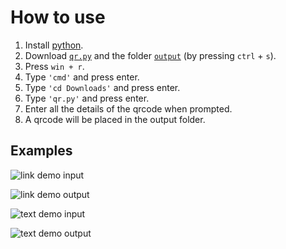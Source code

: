 # How to use

1. Install [python](https://python.org/downloads).
2. Download [`qr.py`](https://raw.githubusercontent.com/DhruvMitna/qr-generator/master/qr.py) and the folder [`output`](https://github.com/DhruvMitna/qr-generator/blob/master/ouput/) (by pressing `ctrl` + `s`).
3. Press `win + r`.
4. Type `'cmd'` and press enter.
5. Type `'cd Downloads'` and press enter.
6. Type `'qr.py'` and press enter.
7. Enter all the details of the qrcode when prompted.
8. A qrcode will be placed in the output folder.

## Examples

![link demo input](demos/link.png "Link QRCode example")

![link demo output](demos/codes/link.png "Link QRCode example")

![text demo input](demos/text.png "Text QRCode example")

![text demo output](demos/codes/text.png "Text QRCode example")